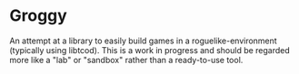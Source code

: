 # Groggy

An attempt at a library to easily build games in a roguelike-environment
(typically using libtcod). This is a work in progress and should be regarded
more like a "lab" or "sandbox" rather than a ready-to-use tool.

